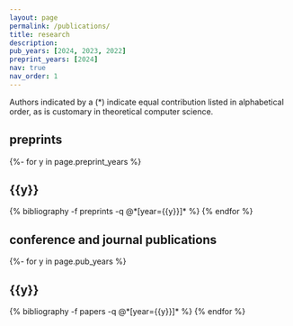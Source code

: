 ```yaml
---
layout: page
permalink: /publications/
title: research
description: 
pub_years: [2024, 2023, 2022]
preprint_years: [2024]
nav: true
nav_order: 1
---
```

<!-- _pages/publications.md -->
Authors indicated by a (*) indicate equal contribution listed in alphabetical order, as is customary in theoretical computer science. 

<h2> preprints </h2>
<div class="publications">
{%- for y in page.preprint_years %}
  <h2 class="year">{{y}}</h2>
  {% bibliography -f preprints -q @*[year={{y}}]* %}
{% endfor %}
</div>

<h2> conference and journal publications </h2>
<div class="publications">


{%- for y in page.pub_years %}
  <h2 class="year">{{y}}</h2>
  {% bibliography -f papers -q @*[year={{y}}]* %}
{% endfor %}

</div>



